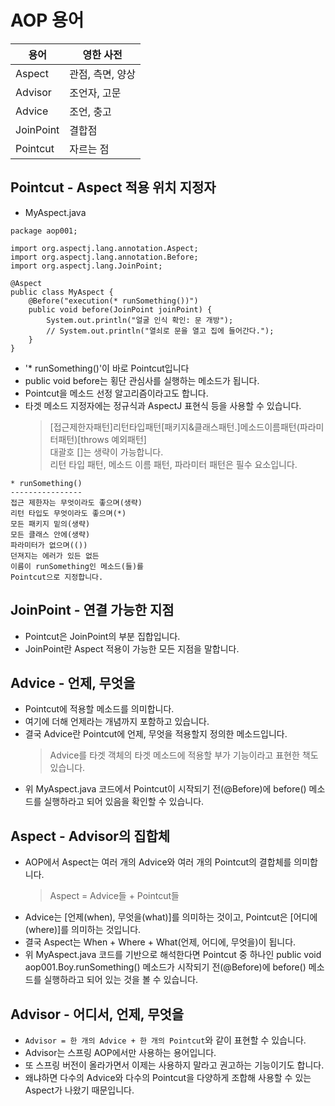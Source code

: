 # AOP 용어
용어 | 영한 사전
-----|-----------
Aspect | 관점, 측면, 양상
Advisor | 조언자, 고문
Advice | 조언, 충고
JoinPoint | 결합점
Pointcut | 자르는 점

## Pointcut - Aspect 적용 위치 지정자
* MyAspect.java
```
package aop001;

import org.aspectj.lang.annotation.Aspect;
import org.aspectj.lang.annotation.Before;
import org.aspectj.lang.JoinPoint;

@Aspect
public class MyAspect {
    @Before("execution(* runSomething())")
    public void before(JoinPoint joinPoint) {
        System.out.println("얼굴 인식 확인: 문 개방");
        // System.out.println("열쇠로 문을 열고 집에 들어간다.");
    }
}
```
* '* runSomething()'이 바로 Pointcut입니다
* public void before는 횡단 관심사를 실행하는 메소드가 됩니다.
* Pointcut을 메소드 선정 알고리즘이라고도 합니다.
* 타겟 메소드 지정자에는 정규식과 AspectJ 표현식 등을 사용할 수 있습니다.
    > [접근제한자패턴]리턴타입패턴[패키지&클래스패턴.]메소드이름패턴(파라미터패턴)[throws 예외패턴]<br/>
    대괄호 []는 생략이 가능합니다.<br/>
    리턴 타입 패턴, 메소드 이름 패턴, 파라미터 패턴은 필수 요소입니다.

```
* runSomething()
----------------
접근 제한자는 무엇이라도 좋으며(생략)
리턴 타입도 무엇이라도 좋으며(*)
모든 패키지 밑의(생략)
모든 클래스 안에(생략)
파라미터가 없으며(())
던져지는 에러가 있든 없든
이름이 runSomething인 메소드(들)를
Pointcut으로 지정합니다.
```

## JoinPoint - 연결 가능한 지점
* Pointcut은 JoinPoint의 부분 집합입니다.
* JoinPoint란 Aspect 적용이 가능한 모든 지점을 말합니다.

## Advice - 언제, 무엇을
* Pointcut에 적용할 메소드를 의미합니다.
* 여기에 더해 언제라는 개념까지 포함하고 있습니다.
* 결국 Advice란 Pointcut에 언제, 무엇을 적용할지 정의한 메소드입니다.
    > Advice를 타겟 객체의 타겟 메소드에 적용할 부가 기능이라고 표현한 책도 있습니다.
* 위 MyAspect.java 코드에서 Pointcut이 시작되기 전(@Before)에 before() 메소드를 실행하라고 되어 있음을 확인할 수 있습니다.

## Aspect - Advisor의 집합체
* AOP에서 Aspect는 여러 개의 Advice와 여러 개의 Pointcut의 결합체를 의미합니다.
    > Aspect = Advice들 + Pointcut들
* Advice는 [언제(when), 무엇을(what)]를 의미하는 것이고, Pointcut은 [어디에(where)]를 의미하는 것입니다.
* 결국 Aspect는 When + Where + What(언제, 어디에, 무엇을)이 됩니다.
* 위 MyAspect.java 코드를 기반으로 해석한다면 Pointcut 중 하나인 public void aop001.Boy.runSomething() 메소드가 시작되기 전(@Before)에 
before() 메소드를 실행하라고 되어 있는 것을 볼 수 있습니다.

## Advisor - 어디서, 언제, 무엇을
* <code>Advisor = 한 개의 Advice + 한 개의 Pointcut</code>와 같이 표현할 수 있습니다.
* Advisor는 스프링 AOP에서만 사용하는 용어입니다.
* 또 스프링 버전이 올라가면서 이제는 사용하지 말라고 권고하는 기능이기도 합니다.
* 왜냐하면 다수의 Advice와 다수의 Pointcut을 다양하게 조합해 사용할 수 있는 Aspect가 나왔기 때문입니다.